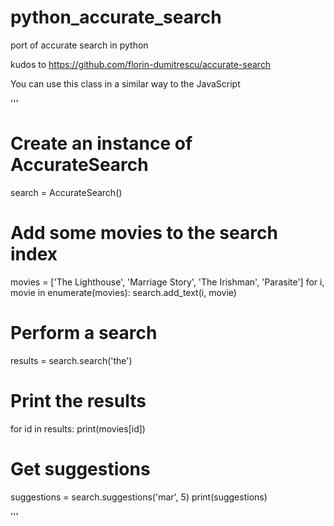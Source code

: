 # python_accurate_search
port of accurate search in python


kudos to https://github.com/florin-dumitrescu/accurate-search 

You can use this class in a similar way to the JavaScript

'''

# Create an instance of AccurateSearch
search = AccurateSearch()

# Add some movies to the search index
movies = ['The Lighthouse', 'Marriage Story', 'The Irishman', 'Parasite']
for i, movie in enumerate(movies):
    search.add_text(i, movie)

# Perform a search
results = search.search('the')

# Print the results
for id in results:
    print(movies[id])

# Get suggestions
suggestions = search.suggestions('mar', 5)
print(suggestions)

'''
